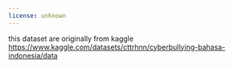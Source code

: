 ```yaml
---
license: unknown
---
```


this dataset are originally from kaggle 
https://www.kaggle.com/datasets/cttrhnn/cyberbullying-bahasa-indonesia/data 